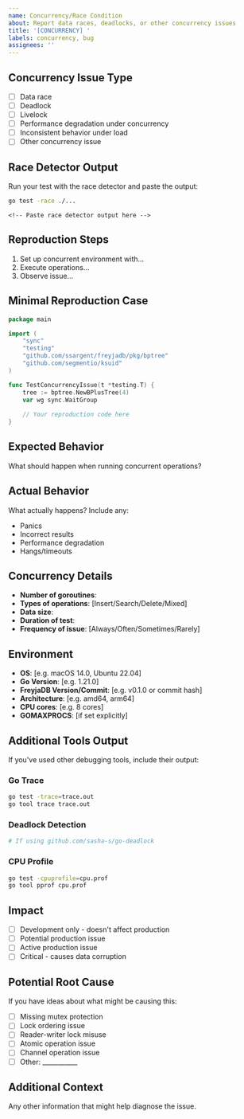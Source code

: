 ```yaml
---
name: Concurrency/Race Condition
about: Report data races, deadlocks, or other concurrency issues
title: '[CONCURRENCY] '
labels: concurrency, bug
assignees: ''
---
```


## Concurrency Issue Type

- [ ] Data race
- [ ] Deadlock
- [ ] Livelock
- [ ] Performance degradation under concurrency
- [ ] Inconsistent behavior under load
- [ ] Other concurrency issue

## Race Detector Output

Run your test with the race detector and paste the output:

```bash
go test -race ./...
```

```text
<!-- Paste race detector output here -->
```

## Reproduction Steps

1. Set up concurrent environment with...
2. Execute operations...
3. Observe issue...

## Minimal Reproduction Case

```go
package main

import (
    "sync"
    "testing"
    "github.com/ssargent/freyjadb/pkg/bptree"
    "github.com/segmentio/ksuid"
)

func TestConcurrencyIssue(t *testing.T) {
    tree := bptree.NewBPlusTree(4)
    var wg sync.WaitGroup
    
    // Your reproduction code here
}
```

## Expected Behavior

What should happen when running concurrent operations?

## Actual Behavior

What actually happens? Include any:

- Panics
- Incorrect results
- Performance degradation
- Hangs/timeouts

## Concurrency Details

- **Number of goroutines**: 
- **Types of operations**: [Insert/Search/Delete/Mixed]
- **Data size**: 
- **Duration of test**: 
- **Frequency of issue**: [Always/Often/Sometimes/Rarely]

## Environment

- **OS**: [e.g. macOS 14.0, Ubuntu 22.04]
- **Go Version**: [e.g. 1.21.0]
- **FreyjaDB Version/Commit**: [e.g. v0.1.0 or commit hash]
- **Architecture**: [e.g. amd64, arm64]
- **CPU cores**: [e.g. 8 cores]
- **GOMAXPROCS**: [if set explicitly]

## Additional Tools Output

If you've used other debugging tools, include their output:

### Go Trace
```bash
go test -trace=trace.out
go tool trace trace.out
```

### Deadlock Detection
```bash
# If using github.com/sasha-s/go-deadlock
```

### CPU Profile
```bash
go test -cpuprofile=cpu.prof
go tool pprof cpu.prof
```

## Impact

- [ ] Development only - doesn't affect production
- [ ] Potential production issue
- [ ] Active production issue
- [ ] Critical - causes data corruption

## Potential Root Cause

If you have ideas about what might be causing this:

- [ ] Missing mutex protection
- [ ] Lock ordering issue
- [ ] Reader-writer lock misuse
- [ ] Atomic operation issue
- [ ] Channel operation issue
- [ ] Other: ___________

## Additional Context

Any other information that might help diagnose the issue.
